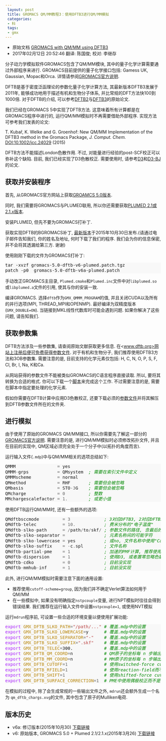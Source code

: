 ```yaml
---
 layout: post
 title: GROMACS QM/MM教程3：使用DFTB3进行QM/MM模拟
 categories:
 - 科
 tags:
 - gmx
---
```


- 原始文档 [GROMACS with QM/MM using DFTB3](http://cbp.cfn.kit.edu/joomla/index.php/downloads/18-gromacs-with-qm-mm-using-dftb3)
- 2017年02月12日 20:52:46 翻译: 陈国俊; 校对: 李继存

分子动力学模拟软件GROMACS包含了QM/MM模块, 其中的量子化学计算需要通过外部程序来进行. GROMACS目前提供的量子化学接口包括: Gamess UK, Gaussian, Mopac和Orca. 详情请参阅[GROMACS官方说明](http://www.gromacs.org/Documentation/How-tos/QMMM).

DFTB是基于密度泛函理论的参数化量子化学计算方法, 其最新版本DFTB3发展于2011年, 能够成功地用于描述有机和生物分子体系, 并比常规的DFT方法快100到1000倍. 对于DFTB的介绍, 可以参考[DFTB2](http://journals.aps.org/prb/abstract/10.1103/PhysRevB.58.7260)与[DFTB3](http://pubs.acs.org/doi/abs/10.1021/ct100684s)的原始论文.

我们已经在GROMACS 5中实现了DFTB方法. 这意味着所有计算都是在GROMACS程序中进行的, 运行QM/MM模拟时不再需要借助外部程序. 实现方法可参考我们发表的论文:

T. Kubař, K. Welke and G. Groenhof: New QM/MM Implementation of the DFTB3 method in the Gromacs Package, <em>J. Comput. Chem.</em> [DOI:10.1002/jcc.24029](http://dx.doi.org/10.1002/jcc.24029) (2015)

DFTB方法不能描述London色散作用. 不过, 对能量进行经验的post-SCF校正可以弥补这个缺陷. 目前, 我们已经实现了D3色散校正. 需要使用时, 请参考[D3](http://scitation.aip.org/content/aip/journal/jcp/132/15/10.1063/1.3382344)和[D3-BJ](http://onlinelibrary.wiley.com/doi/10.1002/jcc.21759/abstract)的论文.

## 获取并安装程序

首先, 从GROMACS官方网站上获取[GROAMCS 5.0版本](ftp://ftp.gromacs.org/pub/gromacs/gromacs-5.0.tar.gz).

同时, 我们需要将GROMACS与PLUMED联用, 所以你还需要获取[PLUMED 2.1或2.1.x版本](http://www.plumed.org/get-it).

安装PLUMED, 但先不要为GROMACS打补丁.

获取实现DFTB的BGROMACS补丁, [最新版本](http://cbp.cfn.kit.edu/joomla/downloads/gromacs-5.0-dftb-v6a-plumed.patch.tgz)于2015年10月30日发布.(请通过电子邮件告知我们, 你的姓名及地址, 何时下载了我们的程序. 我们会为你的信息保密, 并不会将其透漏给第三方. 谢谢)

使用刚刚下载的文件为GROMACS打补丁:

<div class="highlight" style="background: #f8f8f8"><pre style="line-height: 125%">tar<span style="color: #bbbbbb"> </span>-xvzf<span style="color: #bbbbbb"> </span>gromacs-5.0-dftb-v6-plumed.patch.tgz<span style="color: #bbbbbb"></span>
patch<span style="color: #bbbbbb"> </span>-p0<span style="color: #bbbbbb">  </span>gromacs-5.0-dftb-v6a-plumed.patch<span style="color: #bbbbbb"></span>
</pre></div>

手动改正GROMACS主目录, `Plumed.cmake`和`Plumed.inc`文件中对`libplumed.so`或`libplumed.a`文件的引用, 使其与你的安装一致.

编译GROMACS. 选择`dftb`作为`GMX_QMMM_PROGRAM`的值, 并且关闭CUDA以及所有的并行选项(MPI, THREAD_MPI和OPENMP). 最好编译为双精度版本(`GMX_DOUBLE=ON`). 当链接到MKL线性代数库时可能会遇到问题. 如果你解决了这些问题, 请告知我们.

## 获取参数集

DFTB方法涉及一些参数集, 请查阅原始文献获取更多信息. 在<www.dftb.org>网站上注册后便可免费获得参数文件. 对于有机和生物分子, 我们推荐使用DFTB3方法和3OB参数集. 需要注意的是, 目前支持的化学元素仅包括: H, C, N, O, P, S, F, Cl, Br, I, Na, K和Ca.

从网站获得的参数文件不能被类似GROMACS的C语言程序直接读取. 所以, 要将其转换为合适的格式. 你可以下载一个[脚本](http://cbp.cfn.kit.edu/joomla/downloads/skf-to-c.sh)来完成这个工作. 不过需要注意的是, 需要在脚本中指定要处理的化学元素.

假如你需要在DFTB计算中应用D3色散校正, 还要下载必须的[参数文件](http://cbp.cfn.kit.edu/joomla/downloads/dftd3-files.tgz)并将其解压到DFTB参数文件所在的文件夹.

## 进行模拟

由于使用了原始的GROMACS QM/MM接口, 所以你需要先了解这一部分的[GROMACS官方说明](http://www.gromacs.org/Documentation/How-tos/QMMM). 需要注意的是, 进行QM/MM模拟时必须修改拓扑文件, 并且在目前的实现中, QM区域必须完全处于一个分子中(以拓扑的角度而言).

运行输入文件(`.mdp`)中与QM/MM相关的选项总结如下:

<div class="highlight" style="background: #f8f8f8"><pre style="line-height: 125%">QMMM<span style="color: #bbbbbb">                </span><span style="color: #666666">=</span><span style="color: #bbbbbb"> </span>yes<span style="color: #bbbbbb"></span>
QMMM<span style="color: #666666">-</span>grps<span style="color: #bbbbbb">           </span><span style="color: #666666">=</span><span style="color: #bbbbbb"> </span>QMsystem<span style="color: #bbbbbb">  </span><span style="color: #008800; font-style: italic">;</span><span style="color: #bbbbbb"> </span><span style="color: #008800; font-style: italic">需要在索引文件中定义</span><span style="color: #bbbbbb"></span>
QMMMscheme<span style="color: #bbbbbb">          </span><span style="color: #666666">=</span><span style="color: #bbbbbb"> </span>normal<span style="color: #bbbbbb"></span>
QMmethod<span style="color: #bbbbbb">            </span><span style="color: #666666">=</span><span style="color: #bbbbbb"> </span>RHF<span style="color: #bbbbbb">       </span><span style="color: #008800; font-style: italic">;</span><span style="color: #bbbbbb"> </span><span style="color: #008800; font-style: italic">需要但会被忽略</span><span style="color: #bbbbbb"></span>
QMbasis<span style="color: #bbbbbb">             </span><span style="color: #666666">=</span><span style="color: #bbbbbb"> </span>STO<span style="color: #666666">-3</span>G<span style="color: #bbbbbb">    </span><span style="color: #008800; font-style: italic">;</span><span style="color: #bbbbbb"> </span><span style="color: #008800; font-style: italic">需要但会被忽略</span><span style="color: #bbbbbb"></span>
QMcharge<span style="color: #bbbbbb">            </span><span style="color: #666666">=</span><span style="color: #bbbbbb"> </span><span style="color: #666666">0</span><span style="color: #bbbbbb">         </span><span style="color: #008800; font-style: italic">;</span><span style="color: #bbbbbb"> </span><span style="color: #008800; font-style: italic">整数</span><span style="color: #bbbbbb"></span>
MMchargescalefactor<span style="color: #bbbbbb"> </span><span style="color: #666666">=</span><span style="color: #bbbbbb"> </span><span style="color: #666666">1.</span><span style="color: #bbbbbb">        </span><span style="color: #008800; font-style: italic">;</span><span style="color: #bbbbbb"> </span><span style="color: #008800; font-style: italic">或更小值</span><span style="color: #bbbbbb"></span>
</pre></div>

使用DFTB运行QM/MM时, 还有一些额外的选项:

<div class="highlight" style="background: #f8f8f8"><pre style="line-height: 125%">QMdftbsccmode<span style="color: #bbbbbb">         </span><span style="color: #666666">=</span><span style="color: #bbbbbb"> </span><span style="color: #666666">3</span><span style="color: #bbbbbb">             </span><span style="color: #008800; font-style: italic">;</span><span style="color: #bbbbbb"> </span><span style="color: #008800; font-style: italic">3对应DFTB3,</span><span style="color: #bbbbbb"> </span><span style="color: #008800; font-style: italic">2对应DFTB2(也即SCC-DFTB)</span><span style="color: #bbbbbb"></span>
QMdftb<span style="color: #666666">-</span>telec<span style="color: #bbbbbb">          </span><span style="color: #666666">=</span><span style="color: #bbbbbb"> </span><span style="color: #666666">10.</span><span style="color: #bbbbbb">           </span><span style="color: #008800; font-style: italic">;</span><span style="color: #bbbbbb"> </span><span style="color: #008800; font-style: italic">费米分布的&quot;电子温度&quot;</span><span style="color: #bbbbbb"></span>
QMdftb<span style="color: #666666">-</span>slko<span style="color: #666666">-</span>path<span style="color: #bbbbbb">      </span><span style="color: #666666">=</span><span style="color: #bbbbbb"> </span><span style="color: #666666">/</span>path<span style="color: #666666">/</span>to<span style="color: #666666">/</span>skf<span style="color: #666666">/</span><span style="color: #bbbbbb"> </span><span style="color: #008800; font-style: italic">;</span><span style="color: #bbbbbb"> </span><span style="color: #008800; font-style: italic">参数文件的路径,</span><span style="color: #bbbbbb"> </span><span style="color: #008800; font-style: italic">含最后的斜线</span><span style="color: #bbbbbb"></span>
QMdftb<span style="color: #666666">-</span>slko<span style="color: #666666">-</span>separator<span style="color: #bbbbbb"> </span><span style="color: #666666">=</span><span style="color: #bbbbbb">               </span><span style="color: #008800; font-style: italic">;</span><span style="color: #bbbbbb"> </span><span style="color: #008800; font-style: italic">元素名称间的可能字符</span><span style="color: #bbbbbb"></span>
QMdftb<span style="color: #666666">-</span>slko<span style="color: #666666">-</span>lowercase<span style="color: #bbbbbb"> </span><span style="color: #666666">=</span><span style="color: #bbbbbb"> </span>yes<span style="color: #bbbbbb">           </span><span style="color: #008800; font-style: italic">;</span><span style="color: #bbbbbb"> </span><span style="color: #008800; font-style: italic">或no,</span><span style="color: #bbbbbb"> </span><span style="color: #008800; font-style: italic">文件名称中使用&quot;Ca&quot;还是&quot;ca&quot;</span><span style="color: #bbbbbb"></span>
QMdftb<span style="color: #666666">-</span>slko<span style="color: #666666">-</span>suffix<span style="color: #bbbbbb">    </span><span style="color: #666666">=</span><span style="color: #bbbbbb"> </span><span style="color: #666666">-</span>c<span style="color: #666666">.</span>spl<span style="color: #bbbbbb">        </span><span style="color: #008800; font-style: italic">;</span><span style="color: #bbbbbb"> </span><span style="color: #008800; font-style: italic">文件名称</span><span style="color: #bbbbbb"></span>
QMdftb<span style="color: #666666">-</span>partial<span style="color: #666666">-</span>pme<span style="color: #bbbbbb">    </span><span style="color: #666666">=</span><span style="color: #bbbbbb"> </span><span style="color: #666666">1</span><span style="color: #bbbbbb">             </span><span style="color: #008800; font-style: italic">;</span><span style="color: #bbbbbb"> </span><span style="color: #008800; font-style: italic">加速的PMF计算,</span><span style="color: #bbbbbb"> </span><span style="color: #008800; font-style: italic">推荐使用(置零关闭)</span><span style="color: #bbbbbb"></span>
QMdftb<span style="color: #666666">-</span>dispersion<span style="color: #bbbbbb">     </span><span style="color: #666666">=</span><span style="color: #bbbbbb"> </span><span style="color: #666666">1</span><span style="color: #bbbbbb">             </span><span style="color: #008800; font-style: italic">;</span><span style="color: #bbbbbb"> </span><span style="color: #008800; font-style: italic">使用D3,</span><span style="color: #bbbbbb"> </span><span style="color: #008800; font-style: italic">或者置零忽略色散校正</span><span style="color: #bbbbbb"></span>
QMdftb<span style="color: #666666">-</span>cdko<span style="color: #bbbbbb">           </span><span style="color: #666666">=</span><span style="color: #bbbbbb"> </span><span style="color: #666666">0</span><span style="color: #bbbbbb">             </span><span style="color: #008800; font-style: italic">;</span><span style="color: #bbbbbb"> </span><span style="color: #008800; font-style: italic">目前没实现</span><span style="color: #bbbbbb"></span>
QMdftb<span style="color: #666666">-</span>mmhub<span style="color: #666666">-</span>inf<span style="color: #bbbbbb">      </span><span style="color: #666666">=</span><span style="color: #bbbbbb"> </span><span style="color: #666666">1</span><span style="color: #bbbbbb">             </span><span style="color: #008800; font-style: italic">;</span><span style="color: #bbbbbb"> </span><span style="color: #008800; font-style: italic">目前没实现</span><span style="color: #bbbbbb"></span>
</pre></div>

此外, 进行QM/MM模拟时需要注意下面的通用设置:

- 推荐使用`cutoff-scheme=group`, 因为我们并不确定Verlet算法如何用于QM/MM
- 在一些模拟中, 如果没有明确指定`nstpcouple`变量, 进行NPT模拟时往往会得到错误结果. 我们推荐在运行输入文件中设置`nstpcouple=1`, 或使用NVT模拟

运行`mdrun`程序前, 可设置一些合适的环境变量以便使用扩展功能:

<div class="highlight" style="background: #f8f8f8"><pre style="line-height: 125%"><span style="color: #AA22FF">export</span><span style="color: #bbbbbb"> </span><span style="color: #B8860B">GMX_DFTB_SLKO_PATH</span><span style="color: #666666">=</span><span style="color: #BB4444">&quot;/path/...&quot;</span><span style="color: #bbbbbb"> </span><span style="color: #008800; font-style: italic">#</span><span style="color: #bbbbbb"> </span><span style="color: #008800; font-style: italic">覆盖.mdp中的设置</span><span style="color: #bbbbbb"></span>
<span style="color: #AA22FF">export</span><span style="color: #bbbbbb"> </span><span style="color: #B8860B">GMX_DFTB_SLKO_LOWERCASE</span><span style="color: #666666">=</span>y<span style="color: #bbbbbb">      </span><span style="color: #008800; font-style: italic">#</span><span style="color: #bbbbbb"> </span><span style="color: #008800; font-style: italic">覆盖.mdp中的设置</span><span style="color: #bbbbbb"></span>
<span style="color: #AA22FF">export</span><span style="color: #bbbbbb"> </span><span style="color: #B8860B">GMX_DFTB_SLKO_SEPARATOR</span><span style="color: #666666">=</span><span style="color: #BB4444">&quot;-&quot;</span><span style="color: #bbbbbb">    </span><span style="color: #008800; font-style: italic">#</span><span style="color: #bbbbbb"> </span><span style="color: #008800; font-style: italic">覆盖.mdp中的设置</span><span style="color: #bbbbbb"></span>
<span style="color: #AA22FF">export</span><span style="color: #bbbbbb"> </span><span style="color: #B8860B">GMX_DFTB_SLKO_SUFFIX</span><span style="color: #666666">=</span><span style="color: #BB4444">&quot;.skf&quot;</span><span style="color: #bbbbbb">    </span><span style="color: #008800; font-style: italic">#</span><span style="color: #bbbbbb"> </span><span style="color: #008800; font-style: italic">覆盖.mdp中的设置</span><span style="color: #bbbbbb"></span>
<span style="color: #AA22FF">export</span><span style="color: #bbbbbb"> </span><span style="color: #B8860B">GMX_DFTB_TELEC</span><span style="color: #666666">=</span>300.<span style="color: #bbbbbb">            </span><span style="color: #008800; font-style: italic">#</span><span style="color: #bbbbbb"> </span><span style="color: #008800; font-style: italic">覆盖.mdp中的设置</span><span style="color: #bbbbbb"></span>
<span style="color: #AA22FF">export</span><span style="color: #bbbbbb"> </span><span style="color: #B8860B">GMX_DFTB_QM_COORD</span><span style="color: #666666">=</span>n<span style="color: #bbbbbb">            </span><span style="color: #008800; font-style: italic">#</span><span style="color: #bbbbbb"> </span><span style="color: #008800; font-style: italic">QM原子的坐标每</span><span style="color: #bbbbbb"> </span><span style="color: #008800; font-style: italic">n</span><span style="color: #bbbbbb"> </span><span style="color: #008800; font-style: italic">步输出一次</span><span style="color: #bbbbbb"></span>
<span style="color: #AA22FF">export</span><span style="color: #bbbbbb"> </span><span style="color: #B8860B">GMX_DFTB_MM_COORD</span><span style="color: #666666">=</span>n<span style="color: #bbbbbb">            </span><span style="color: #008800; font-style: italic">#</span><span style="color: #bbbbbb"> </span><span style="color: #008800; font-style: italic">MM原子的坐标每</span><span style="color: #bbbbbb"> </span><span style="color: #008800; font-style: italic">n</span><span style="color: #bbbbbb"> </span><span style="color: #008800; font-style: italic">步输出一次</span><span style="color: #bbbbbb"></span>
<span style="color: #AA22FF">export</span><span style="color: #bbbbbb"> </span><span style="color: #B8860B">GMX_DFTB_CUTOFF</span><span style="color: #666666">=1</span><span style="color: #bbbbbb">              </span><span style="color: #008800; font-style: italic">#</span><span style="color: #bbbbbb"> </span><span style="color: #008800; font-style: italic">使用switched-force</span><span style="color: #bbbbbb"> </span><span style="color: #008800; font-style: italic">cut-off而不是PME处理QM/MM静电相互作用</span><span style="color: #bbbbbb"></span>
<span style="color: #AA22FF">export</span><span style="color: #bbbbbb"> </span><span style="color: #B8860B">GMX_DFTB_RFIELD</span><span style="color: #666666">=1</span><span style="color: #bbbbbb">              </span><span style="color: #008800; font-style: italic">#</span><span style="color: #bbbbbb"> </span><span style="color: #008800; font-style: italic">使用reaction-field而不是PME处理QM/MM静电相互作用</span><span style="color: #bbbbbb"></span>
<span style="color: #AA22FF">export</span><span style="color: #bbbbbb"> </span><span style="color: #B8860B">GMX_DFTB_SHIFT</span><span style="color: #666666">=1</span><span style="color: #bbbbbb">               </span><span style="color: #008800; font-style: italic">#</span><span style="color: #bbbbbb"> </span><span style="color: #008800; font-style: italic">使用shifted-force</span><span style="color: #bbbbbb"> </span><span style="color: #008800; font-style: italic">cut-off而不是PME处理QM/MM静电相互作用</span><span style="color: #bbbbbb"></span>
<span style="color: #AA22FF">export</span><span style="color: #bbbbbb"> </span><span style="color: #B8860B">GMX_DFTB_SURFACE_CORRECTION</span><span style="color: #666666">=1</span><span style="color: #bbbbbb">  </span><span style="color: #008800; font-style: italic">#</span><span style="color: #bbbbbb"> </span><span style="color: #008800; font-style: italic">PME中使用偶极校正而不是使用tin-foil边界条件</span><span style="color: #bbbbbb"></span>
</pre></div>

在模拟的过程中, 除了会生成常规的一些输出文件之外, `mdrun`还会额外生成一个名为 `qm_dftb_chargs.xvg`的文件, 其中包含了原子的Mulliken电荷.

## 版本历史

- v6a: 修订版本(2015年10月30) [下载链接](http://cbp.cfn.kit.edu/joomla/downloads/gromacs-5.0-dftb-v6a-plumed.patch.tgz)
- v6: 原始版本, GROMACS 5.0 + Plumed 2.1/2.1.x(2015年3月26) [下载链接](http://cbp.cfn.kit.edu/joomla/downloads/gromacs-5.0-dftb-v6-plumed.patch.tgz)
